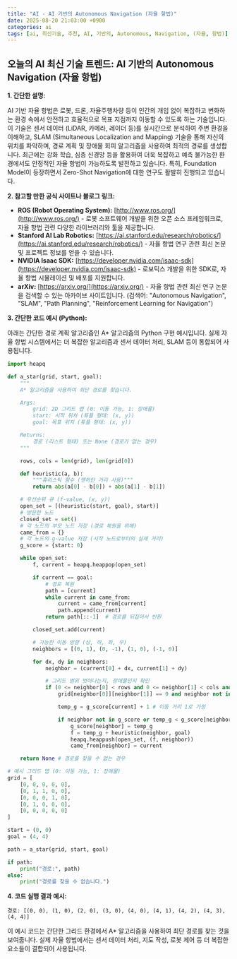 ```yaml
---
title: "AI - AI 기반의 Autonomous Navigation (자율 항법)"
date: 2025-08-20 21:03:00 +0900
categories: ai
tags: [ai, 최신기술, 추천, AI, 기반의, Autonomous, Navigation, (자율, 항법)]
---
```


## 오늘의 AI 최신 기술 트렌드: **AI 기반의 Autonomous Navigation (자율 항법)**

**1. 간단한 설명:**

AI 기반 자율 항법은 로봇, 드론, 자율주행차량 등이 인간의 개입 없이 복잡하고 변화하는 환경 속에서 안전하고 효율적으로 목표 지점까지 이동할 수 있도록 하는 기술입니다. 이 기술은 센서 데이터 (LiDAR, 카메라, 레이더 등)를 실시간으로 분석하여 주변 환경을 이해하고, SLAM (Simultaneous Localization and Mapping) 기술을 통해 자신의 위치를 파악하며, 경로 계획 및 장애물 회피 알고리즘을 사용하여 최적의 경로를 생성합니다. 최근에는 강화 학습, 심층 신경망 등을 활용하여 더욱 복잡하고 예측 불가능한 환경에서도 안정적인 자율 항법이 가능하도록 발전하고 있습니다. 특히, Foundation Model이 등장하면서 Zero-Shot Navigation에 대한 연구도 활발히 진행되고 있습니다.

**2. 참고할 만한 공식 사이트나 블로그 링크:**

*   **ROS (Robot Operating System):** [http://www.ros.org/](http://www.ros.org/) - 로봇 소프트웨어 개발을 위한 오픈 소스 프레임워크로, 자율 항법 관련 다양한 라이브러리와 툴을 제공합니다.
*   **Stanford AI Lab Robotics:** [https://ai.stanford.edu/research/robotics/](https://ai.stanford.edu/research/robotics/) - 자율 항법 연구 관련 최신 논문 및 프로젝트 정보를 얻을 수 있습니다.
*   **NVIDIA Isaac SDK:** [https://developer.nvidia.com/isaac-sdk](https://developer.nvidia.com/isaac-sdk) - 로보틱스 개발을 위한 SDK로, 자율 항법 시뮬레이션 및 배포를 지원합니다.
*   **arXiv:** [https://arxiv.org/](https://arxiv.org/) - 자율 항법 관련 최신 연구 논문을 검색할 수 있는 아카이브 사이트입니다. (검색어: "Autonomous Navigation", "SLAM", "Path Planning", "Reinforcement Learning for Navigation")

**3. 간단한 코드 예시 (Python):**

아래는 간단한 경로 계획 알고리즘인 A* 알고리즘의 Python 구현 예시입니다. 실제 자율 항법 시스템에서는 더 복잡한 알고리즘과 센서 데이터 처리, SLAM 등이 통합되어 사용됩니다.

```python
import heapq

def a_star(grid, start, goal):
    """
    A* 알고리즘을 사용하여 최단 경로를 찾습니다.

    Args:
        grid: 2D 그리드 맵 (0: 이동 가능, 1: 장애물)
        start: 시작 위치 (튜플 형태: (x, y))
        goal: 목표 위치 (튜플 형태: (x, y))

    Returns:
        경로 (리스트 형태) 또는 None (경로가 없는 경우)
    """

    rows, cols = len(grid), len(grid[0])

    def heuristic(a, b):
        """휴리스틱 함수 (맨하탄 거리 사용)"""
        return abs(a[0] - b[0]) + abs(a[1] - b[1])

    # 우선순위 큐 (f-value, (x, y))
    open_set = [(heuristic(start, goal), start)]
    # 방문한 노드
    closed_set = set()
    # 각 노드의 부모 노드 저장 (경로 복원을 위해)
    came_from = {}
    # 각 노드의 g-value 저장 (시작 노드로부터의 실제 거리)
    g_score = {start: 0}

    while open_set:
        f, current = heapq.heappop(open_set)

        if current == goal:
            # 경로 복원
            path = [current]
            while current in came_from:
                current = came_from[current]
                path.append(current)
            return path[::-1]  # 경로를 뒤집어서 반환

        closed_set.add(current)

        # 가능한 이동 방향 (상, 하, 좌, 우)
        neighbors = [(0, 1), (0, -1), (1, 0), (-1, 0)]

        for dx, dy in neighbors:
            neighbor = (current[0] + dx, current[1] + dy)

            # 그리드 범위 벗어나는지, 장애물인지 확인
            if (0 <= neighbor[0] < rows and 0 <= neighbor[1] < cols and
                grid[neighbor[0]][neighbor[1]] == 0 and neighbor not in closed_set):

                temp_g = g_score[current] + 1 # 이동 거리 1로 가정

                if neighbor not in g_score or temp_g < g_score[neighbor]:
                    g_score[neighbor] = temp_g
                    f = temp_g + heuristic(neighbor, goal)
                    heapq.heappush(open_set, (f, neighbor))
                    came_from[neighbor] = current

    return None # 경로를 찾을 수 없는 경우

# 예시 그리드 맵 (0: 이동 가능, 1: 장애물)
grid = [
    [0, 0, 0, 0, 0],
    [0, 1, 1, 0, 0],
    [0, 0, 0, 1, 0],
    [0, 1, 0, 0, 0],
    [0, 0, 0, 0, 0]
]

start = (0, 0)
goal = (4, 4)

path = a_star(grid, start, goal)

if path:
    print("경로:", path)
else:
    print("경로를 찾을 수 없습니다.")
```

**4. 코드 실행 결과 예시:**

```
경로: [(0, 0), (1, 0), (2, 0), (3, 0), (4, 0), (4, 1), (4, 2), (4, 3), (4, 4)]
```

이 예시 코드는 간단한 그리드 환경에서 A* 알고리즘을 사용하여 최단 경로를 찾는 것을 보여줍니다. 실제 자율 항법에서는 센서 데이터 처리, 지도 작성, 로봇 제어 등 더 복잡한 요소들이 결합되어 사용됩니다.

